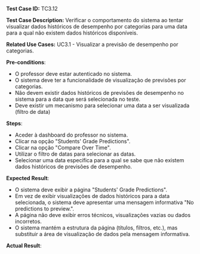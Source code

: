 **Test Case ID:** TC3.12

**Test Case Description:**  Verificar o comportamento do sistema ao tentar visualizar dados históricos de desempenho por categorias para uma data para a qual não existem dados históricos disponíveis.

**Related Use Cases:** UC3.1 - Visualizar a previsão de desempenho por categorias.

**Pre-conditions**:
- O professor deve estar autenticado no sistema.
- O sistema deve ter a funcionalidade de visualização de previsões por categorias.
- Não devem existir dados históricos de previsões de desempenho no sistema para a data que será selecionada no teste. 
- Deve existir um mecanismo para selecionar uma data a ser visualizada (filtro de data)

**Steps**:
- Aceder à dashboard do professor no sistema.
- Clicar na opção "Students' Grade Predictions".
- Clicar na opção "Compare Over Time".
- Utilizar o filtro de datas para selecionar as datas.
- Selecionar uma data específica para a qual se sabe que não existem dados históricos de previsões de desempenho. 

**Expected Result**:
- O sistema deve exibir a página "Students' Grade Predictions".
- Em vez de exibir visualizações de dados históricos para a data selecionada, o sistema deve apresentar uma mensagem informativa "No predictions to preview.".
- A página não deve exibir erros técnicos, visualizações vazias ou dados incorretos.
- O sistema mantém a estrutura da página (títulos, filtros, etc.), mas substituir a área de visualização de dados pela mensagem informativa.

**Actual Result**:
